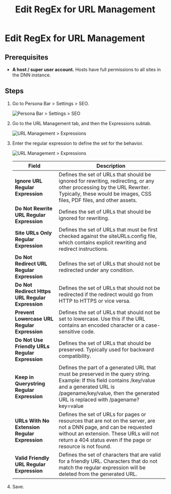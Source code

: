 ﻿---
uid: edit-regex-for-url-management
locale: en
title: Edit RegEx for URL Management
dnnversion: 09.02.00
related-topics: configure-url-rewriter,configure-url-redirects,manage-url-providers,test-url-generation
---

# Edit RegEx for URL Management

## Prerequisites

*   **A host / super user account.** Hosts have full permissions to all sites in the DNN instance.

## Steps

1.  Go to Persona Bar \> Settings \> SEO.
    
    ![Persona Bar > Settings > SEO](/images/scr-pbar-host-Settings-E91.png)
    
2.  Go to the URL Management tab, and then the Expressions subtab.
    
    ![URL Management > Expressions](/images/scr-pbtabs-host-Settings-SEO-URLManagement-Expressions-E91.png)
    
3.  Enter the regular expression to define the set for the behavior.
    
      
    
    ![URL Management > Expressions](/images/scr-SEO-URLManagement-Expressions-E91.png)
    
      
    
    |Field|Description|
    |---|---|
    |<strong>Ignore URL Regular Expression</strong>|Defines the set of URLs that should be ignored for rewriting, redirecting, or any other processing by the URL Rewriter. Typically, these would be images, CSS files, PDF files, and other assets.|
    |<strong>Do Not Rewrite URL Regular Expression</strong>|Defines the set of URLs that should be ignored for rewriting.|
    |<strong>Site URLs Only Regular Expression</strong>|Defines the set of URLs that must be first checked against the siteURLs.config file, which contains explicit rewriting and redirect instructions.|
    |<strong>Do Not Redirect URL Regular Expression</strong>|Defines the set of URLs that should not be redirected under any condition.|
    |<strong>Do Not Redirect Https URL Regular Expression</strong>|Defines the set of URLs that should not be redirected if the redirect would go from HTTP to HTTPS or vice versa.|
    |<strong>Prevent Lowercase URL Regular Expression</strong>|Defines the set of URLs that should not be set to lowercase. Use this if the URL contains an encoded character or a case-sensitive code.|
    |<strong>Do Not Use Friendly URLs Regular Expression</strong>|Defines the set of URLs that should be preserved. Typically used for backward compatibility.|
    |<strong>Keep in Querystring Regular Expression</strong>|Defines the part of a generated URL that must be preserved in the query string. Example: If this field contains /key/value and a generated URL is /pagename/key/value, then the generated URL is replaced with /pagename?key=value|
    |<strong>URLs With No Extension Regular Expression</strong>|Defines the set of URLs for pages or resources that are not on the server, are not a DNN page, and can be requested without an extension. These URLs will not return a 404 status even if the page or resource is not found.|
    |<strong>Valid Friendly URL Regular Expression</strong>|Defines the set of characters that are valid for a friendly URL. Characters that do not match the regular expression will be deleted from the generated URL.|
    
4.  Save.
